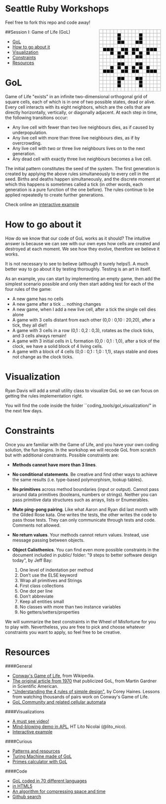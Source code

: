# Seattle Ruby Workshops

Feel free to fork this repo and code away!

##Session I: Game of Life (GoL)
<img src="/public/images/Game_of_life_pulsar.gif" width="200" align="right"/>

- [GoL](#gol)
- [How to go about it](#how-to-go-about-it)
- [Visualization](#visualization)
- [Constraints](#constraints)
- [Resources](#resources)

GoL
===


Game of Life "exists" in an infinite two-dimensional orthogonal grid of square cells, each of which is in one of two possible states, dead or alive. Every cell interacts with its eight neighbors, which are the cells that are directly horizontally, vertically, or diagonally adjacent. At each step in time, the following transitions occur:

- Any live cell with fewer than two live neighbours dies, as if caused by underpopulation.
- Any live cell with more than three live neighbours dies, as if by overcrowding.
- Any live cell with two or three live neighbours lives on to the next generation.
- Any dead cell with exactly three live neighbours becomes a live cell.

The initial pattern constitutes the seed of the system. The first generation is created by applying the above rules simultaneously to every cell in the seed. Births and deaths happen simultaneously, and the discrete moment at which this happens is sometimes called a tick (in other words, each generation is a pure function of the one before). The rules continue to be applied repeatedly to create further generations.

Check online an [interactive example](http://pmav.eu/stuff/javascript-game-of-life-v3.1.1/)

How to go about it
==================

How do we know that our code of GoL works as it should? The intuitive answer is because we can see with our own eyes how cells are created and destroyed at each moment. We see how they evolve, therefore we believe it works.

It is not necessary to see to believe (although it surely helps!). A much better way to go about it by testing thoroughly. Testing is an art in itself.

As an example, you can start by implementing an empty game, then add the simplest scenario possible and only then start adding test for each of the four rules of the game:

  - A new game has no cells
  - A new game after a tick ... nothing changes
  - A new game, when I add a new live cell, after a tick the single cell dies alone
  - A game with 3 cells distant from each other (0,0 : 0,10 : 20,20), after a tick, they all die!!
  - A game with 3 cells in a row (0,1 : 0,2 : 0,3), rotates as the clock ticks, and 3 cells always remain!
  - A game with 3 initial cells in L formation (0,0 : 0,1 : 1,0), after a tick of the clock, we have a solid block of 4 living cells.
  - A game with a block of 4 cells (0,0 : 0,1 : 1,0 : 1,1), stays stable and does not change as the clock ticks.

Visualization
=============

Ryan Davis will add a small utility class to visualize GoL so we can focus on getting the rules implementation right.

You will find the code inside the folder ``coding_tools/gol_visualization/" in the next few days.

Constraints
============

Once you are familiar with the Game of Life, and you have your own coding solution, the fun begins. In the workshop we will recode GoL from scratch but with additional constraints. Possible constraints are:

* **Methods cannot have more than 3 lines**.
* **No conditional statements**. Be creative and find other ways to achieve the same results (i.e. type-based polymorphism, lookup tables).
* **No primitives** across method boundaries (input or output). Cannot pass around data primitives (booleans, numbers or strings). Neither you can pass primitive data structures such as arrays, lists or Enumerables.
* **Mute ping-pong pairing**. Like what Aaron and Ryan did last month with the Gilded Rose kata. One writes the tests, the other writes the code to pass those tests. They can only communicate through tests and code. Comments not allowed.
* **No return values**. Your methods cannot return values. Instead, use message passing between objects.

* **Object Calisthenics**. You can find even more possible constraints in the document included in public/ folder: "9 steps to better software design today", by Jeff Bay:

    1. One level of indentation per method
    2. Don’t use the ELSE keyword
    3. Wrap all primitives and Strings
    4. First class collections
    5. One dot per line
    6. Don’t abbreviate
    7. Keep all entities small
    8. No classes with more than two instance variables
    9. No getters/setters/properties

We will summarize the best constraints in the Wheel of Misfortune for you to play with. Nevertheless, you are free to pick and choose whatever constraints you want to apply, so feel free to be creative.

Resources
=========

####General

* [Conway's Game of Life](http://en.wikipedia.org/wiki/Conway%27s_Game_of_Life), from Wikipedia.
* [The original article from 1970](http://www.ibiblio.org/lifepatterns/october1970.html) that publicized GoL, from Martin Gardner in Scientific American.
* ["Understanding the 4 rules of simple design"](www.coreyhaines.com), by Corey Haines. Lessons from watching thousands of pairs work on Conway's Game of Life.
* [GoL Community and related cellular automata](http://conwaylife.com/)

####Visualizations

* [A must see video!](https://www.youtube.com/embed/C2vgICfQawE)
* [Mind-blowing demo in APL](https://t.co/YcxBavIj4b), HT Lito Nicolai (@lito_nico).
* [Interactive example](http://pmav.eu/stuff/javascript-game-of-life-v3.1.1/)

####Curious

* [Patterns and resources](http://www.ibiblio.org/lifepatterns/)
* [Turing Machine made of GoL](http://rendell-attic.org/gol/tm.htm)
* [Primes calculator with GoL](http://pentadecathlon.com/lifeNews/2010/02/prime_numbers.html)

####Code

* [GoL coded in 70 different languages](http://rosettacode.org/wiki/Conway%27s_Game_of_Life)
* [in HTML5](http://www.julianpulgarin.com/canvaslife/)
* [An algorithm for compressing space and time](http://www.drdobbs.com/jvm/an-algorithm-for-compressing-space-and-t/184406478)
* [Github search](https://github.com/search?utf8=%E2%9C%93&q=conway+game+of+life)

